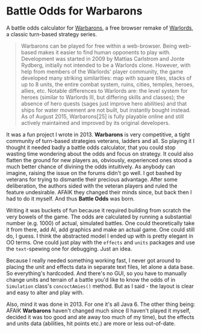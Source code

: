 # Battle Odds for Warbarons

A battle odds calculator for [Warbarons](http://www.warbarons.com/ "Warbarons"), a free browser remake of [Warlords](https://en.wikipedia.org/wiki/Warlords_(game_series) "Warlords"), a classic turn-based strategy series.

> Warbarons can be played for free within a web-browser. Being web-based makes it easier to find 
> human opponents to play with. Development was started in 2009 by Mattias Carlstrom and Jonte 
> Rydberg, initially not intended to be a Warlords clone. However, with help from members of the 
> Warlords' player community, the game developed many striking similarities: map with square tiles, 
> stacks of up to 8 units, the entire combat system, ruins, cities, temples, heroes, allies, etc. 
> Notable differences to Warlords are: the level system for heroes (similar to Warlords III, but 
> differing skills and classes); the absence of hero quests (sages just improve hero abilities) and 
> that ships for water movement are not built, but instantly bought instead. As of August 2015, 
> Warbarons[25] is fully playable online and still actively maintained and improved by its original 
> developers.

It was a fun project I wrote in 2013. **Warbarons** is very competitive, a tight community of turn-based strategies veterans, ladders and all. So playing it I thought it needed badly a battle odds calculator, that you could stop wasting time wondering about the odds and focus on strategy. It could also flatten the ground for new players as, obviously, experienced ones stood a much better chance of divining the odds intuitively. As anybody can imagine, raising the issue on the forums didn't go well. I got bashed by veterans for trying to dismantle their precious advantage. After some deliberation, the authors sided with the veteran players and ruled the feature undesirable. AFAIK they changed their minds since, but back then I had to do it myself. And thus **Battle Odds** was born.

Writing it was buckets of fun because it required building from scratch the very bowels of the game. The odds are calculated by running a substantial number (e.g. 1000) of actual, simulated battles. One could theoretically take it from there, add AI, add graphics and make an actual game. One could still do, I guess. I think the abstracted model I ended up with is pretty elegant in OO terms. One could just play with the `effects` and `units` packages and use the `text`-spewing one for debugging. Just an idea.

Because I really needed something working fast, I never got around to placing the unit and effects data in separate text files, let alone a data base. So everything's hardcoded. And there's no GUI, so you have to manually change units and terrain of a battle you'd like to know the odds of in `Simulation` class's `concoctAmies()` method. But as I said - the layout is clear and easy to alter and play with.

Also, mind it was done in 2013. For one it's all Java 6. The other thing being: AFAIK **Warbarons** haven't changed much since (I haven't played it myself, decided it was too good and ate away too much of my time), but the effects and units data (abilities, hit points etc.) are more or less out-of-date.